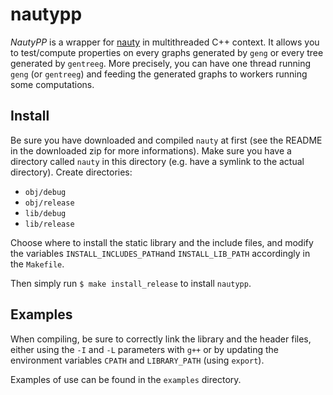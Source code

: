 # nautypp

*NautyPP* is a wrapper for [nauty](https://pallini.di.uniroma1.it/) in multithreaded C++ context.
It allows you to test/compute properties on every graphs generated by `geng` or every tree generated by `gentreeg`.
More precisely, you can have one thread running `geng` (or `gentreeg`) and feeding the generated graphs to workers
running some computations.

## Install

Be sure you have downloaded and compiled `nauty` at first (see the README in the downloaded zip for more informations).
Make sure you have a directory called `nauty` in this directory (e.g. have a symlink to the actual directory).
Create directories:
* `obj/debug`
* `obj/release`
* `lib/debug`
* `lib/release`

Choose where to install the static library and the include files, and modify the variables `INSTALL_INCLUDES_PATH`and
`INSTALL_LIB_PATH` accordingly in the `Makefile`.

Then simply run `$ make install_release` to install `nautypp`.

## Examples

When compiling, be sure to correctly link the library and the header files, either using the `-I` and `-L` parameters
with `g++` or by updating the environment variables `CPATH` and `LIBRARY_PATH` (using `export`).

Examples of use can be found in the `examples` directory.
